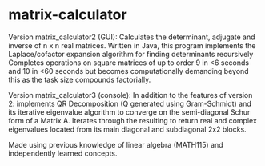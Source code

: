 # matrix-calculator
Version matrix_calculator2 (GUI):
Calculates the determinant, adjugate and inverse of n x n real matrices. Written in Java,
this program implements the Laplace/cofactor expansion algorithm for finding determinants recursively
Completes operations on square matrices of up to order 9 in &lt;6 seconds and 10 in &lt;60 seconds but becomes computationally 
demanding beyond this as the task size compounds factorially.

Version matrix_calculator3 (console):
In addition to the features of version 2: implements QR Decomposition (Q generated using Gram-Schmidt) and its iterative eigenvalue algorithm to converge on the semi-diagonal Schur form of a Matrix A. Iterates through the resulting to return real and complex eigenvalues located from its main diagonal and subdiagonal 2x2 blocks.

Made using previous knowledge of linear algebra (MATH115) and independently learned concepts.
